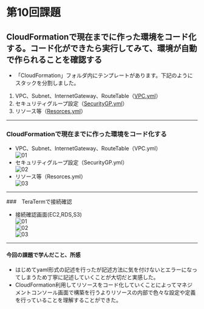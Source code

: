 # 第10回課題

## CloudFormationで現在までに作った環境をコード化する。コード化ができたら実行してみて、環境が自動で作られることを確認する
  
- 「CloudFormation」フォルダ内にテンプレートがあります。下記のようにスタックを分割しました。

1. VPC、Subnet、InternetGateway、RouteTable（[VPC.yml](/Raisetech-AWS/CloudFormation/VPC.yml)）
2. セキュリティグループ設定（[SecurityGP.yml](/Raisetech-AWS/CloudFormation/SecurityGP.yml)）
3. リソース等（[Resorces.yml](/Raisetech-AWS/CloudFormation/Resorces.yml)）

---

### CloudFormationで現在までに作った環境をコード化する

- VPC、Subnet、InternetGateway、RouteTable（VPC.yml）<br>![01](/Raisetech-AWS/images/lecture10/VPCandSubnetsSetting.png)
- セキュリティグループ設定（SecurityGP.yml）<br>![02](/Raisetech-AWS/images/lecture10/SecurityGroupSetting.png)
- リソース等（Resorces.yml）<br>![03](/Raisetech-AWS/images/lecture10/ResorcesSetting.png)

---

###　TeraTermで接続確認

- 接続確認画面(EC2,RDS,S3)<br>![01](/Raisetech-AWS/images/lecture10/EC2connect.png)<br>
![02](/Raisetech-AWS/images/lecture10/RDSconnect.png)<br>
![03](/Raisetech-AWS/images/lecture10/S3connect.png)

---

#### 今回の課題で学んだこと、所感

- はじめてyaml形式の記述を行ったが記述方法に気を付けないとエラーになってしまうため丁寧に記述していくことが大切だと実感した。
- CloudFormation利用してリソースをコード化していくことによってマネジメントコンソール画面で構築を行うよりリソースの内部で色々な設定や定義を行っていることを理解することができた。